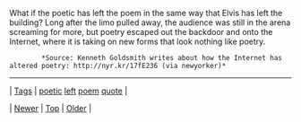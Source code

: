 <!--
title: What if the poetic has left the poem in the same way that Elvis has left the building? Long after the limo pulled away, the audience was still in the arena screaming for more, but poetry escaped out the backdoor and onto the Internet, where it is taking on new forms that look nothing like poetry.
date: 2020-06-28T15:27:00.182Z
tags: poetic, left, poem, quote
-->




What if the poetic has left the poem in the same way that Elvis has left the building? Long after the limo pulled away, the audience was still in the arena screaming for more, but poetry escaped out the backdoor and onto the Internet, where it is taking on new forms that look nothing like poetry.

            *Source: Kenneth Goldsmith writes about how the Internet has altered poetry: http://nyr.kr/17fE236 (via newyorker)*

<!--BOTTOM-POST-NAVIGATION-->
---

| [Tags](tags.md) | [poetic](tag-poetic.md) [left](tag-left.md) [poem](tag-poem.md) [quote](tag-quote.md) |

| [Newer](64869804530.md) | [Top](index.md) | [Older](64949963960.md) |
